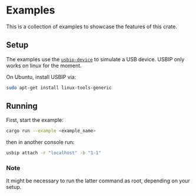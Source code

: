 [1]: https://github.com/Sawchord/usbip-device

# Examples

This is a collection of examples to showcase the features of this crate.

## Setup

The examples use the [`usbip-device`][1] to simulate a USB device.
USBIP only works on linux for the moment.

On Ubuntu, install USBIP via:

```bash
sudo apt-get install linux-tools-generic
```

## Running

First, start the example:

```bash
cargo run --example <example_name>
```

then in another console run:

```bash
usbip attach -r "localhost" -b "1-1"
```

### Note
It might be necessary to run the latter command as root,
depending on your setup.